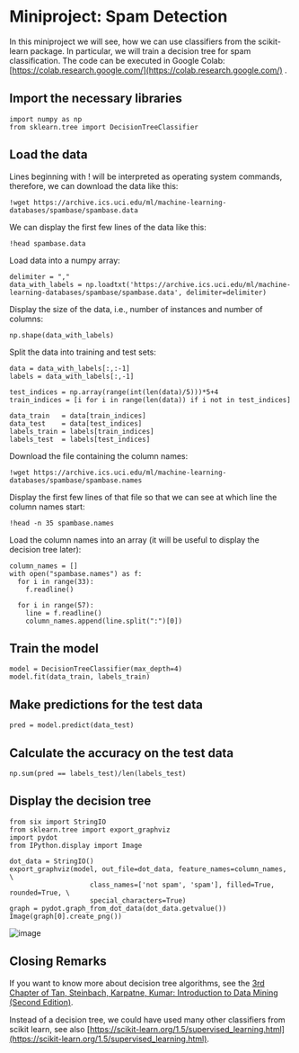 # Miniproject: Spam Detection

In this miniproject we will see, how we can use classifiers from the scikit-learn package. 
In particular, we will train a decision tree for spam classification. The code can be executed in Google Colab: [https://colab.research.google.com/](https://colab.research.google.com/) . 

## Import the necessary libraries

```
import numpy as np
from sklearn.tree import DecisionTreeClassifier
```

## Load the data

Lines beginning with ! will be interpreted as operating system commands, therefore, we can download the data like this:

```
!wget https://archive.ics.uci.edu/ml/machine-learning-databases/spambase/spambase.data
```

We can display the first few lines of the data like this: 

```
!head spambase.data
```

Load data into a numpy array:

```
delimiter = ","
data_with_labels = np.loadtxt('https://archive.ics.uci.edu/ml/machine-learning-databases/spambase/spambase.data', delimiter=delimiter)
```

Display the size of the data, i.e., number of instances and number of columns:

```
np.shape(data_with_labels)
```


Split the data into training and test sets:

```
data = data_with_labels[:,:-1]
labels = data_with_labels[:,-1]

test_indices = np.array(range(int(len(data)/5)))*5+4
train_indices = [i for i in range(len(data)) if i not in test_indices]

data_train   = data[train_indices]
data_test    = data[test_indices]
labels_train = labels[train_indices]
labels_test  = labels[test_indices]
```

Download the file containing the column names:

```
!wget https://archive.ics.uci.edu/ml/machine-learning-databases/spambase/spambase.names
```

Display the first few lines of that file so that we can see at which line the column names start:

```
!head -n 35 spambase.names
```

Load the column names into an array (it will be useful to display the decision tree later):

```
column_names = []
with open("spambase.names") as f:
  for i in range(33):
    f.readline()

  for i in range(57):
    line = f.readline()
    column_names.append(line.split(":")[0])
```

## Train the model

```
model = DecisionTreeClassifier(max_depth=4)
model.fit(data_train, labels_train)
```

## Make predictions for the test data

```
pred = model.predict(data_test)
```

## Calculate the accuracy on the test data

```
np.sum(pred == labels_test)/len(labels_test)
```

## Display the decision tree

```
from six import StringIO
from sklearn.tree import export_graphviz
import pydot
from IPython.display import Image

dot_data = StringIO()
export_graphviz(model, out_file=dot_data, feature_names=column_names, \
                    class_names=['not spam', 'spam'], filled=True, rounded=True, \
                    special_characters=True)
graph = pydot.graph_from_dot_data(dot_data.getvalue())
Image(graph[0].create_png())
```

![image](https://github.com/user-attachments/assets/336f3af7-2fd3-477f-857f-5d654dc31e5b)

## Closing Remarks

If you want to know more about decision tree algorithms, see the [3rd Chapter of Tan, Steinbach, Karpatne, Kumar: Introduction to Data Mining (Second Edition)](https://www-users.cse.umn.edu/~kumar001/dmbook/ch3_classification.pdf). 

Instead of a decision tree, we could have used many other classifiers from scikit learn, see also [https://scikit-learn.org/1.5/supervised_learning.html](https://scikit-learn.org/1.5/supervised_learning.html).
